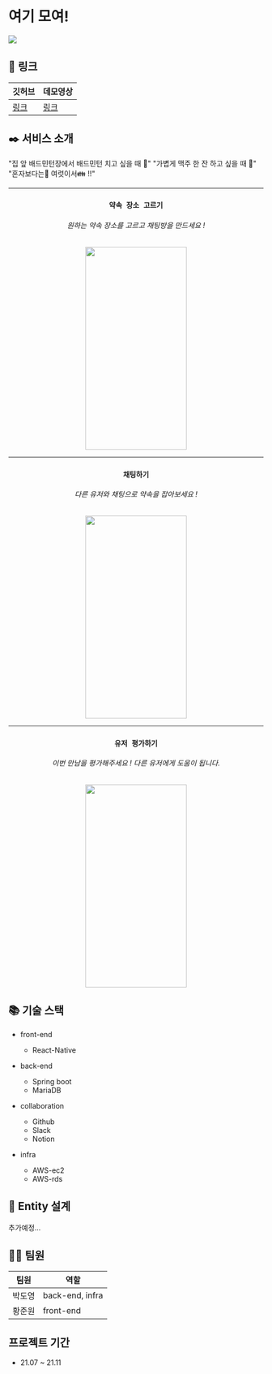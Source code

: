 # 여기 모여!
![](https://images.velog.io/images/dyparkkk/post/5a40a71a-d3b1-440c-9f72-da1992e4f098/gather%20here_logo2.png)

## 🔗 링크
깃허브 | 데모영상
--- | ---
[링크](https://github.com/dyparkkk/date_app_spring) | [링크](https://www.youtube.com/watch?v=O-puhurUpMU)

## ✒️ 서비스 소개
"집 앞 배드민턴장에서 배드민턴 치고 싶을 때 🏸"
"가볍게 맥주 한 잔 하고 싶을 때 🍺"
"혼자보다는👦 여럿이서👪 !!"


***

### <center>`약속 장소 고르기`</center>
###### <center>원하는 약속 장소를 고르고 채팅방을 만드세요 !</center>
<center><img src="https://images.velog.io/images/dyparkkk/post/cb09e310-29a0-4aa6-b2ec-dfb9f62baba2/map.png" height="400px" width="200px()"></center>

***

### <center>`채팅하기`</center>
###### <center> 다른 유저와 채팅으로 약속을 잡아보세요 ! </center>
<center><img src="https://images.velog.io/images/dyparkkk/post/4984feee-7d40-428f-b802-67177e24bfa1/chat.png" height="400px" width="200px()"></center>

***

### <center>`유저 평가하기`</center>
###### <center> 이번 만남을 평가해주세요 ! 다른 유저에게 도움이 됩니다.  </center>
<center><img src="https://images.velog.io/images/dyparkkk/post/ed522c7b-771d-4679-85df-152f05d8d08c/userinfo.png" height="400px" width="200px()"></center>

## 📚 기술 스택
- front-end 
  - React-Native
- back-end
  - Spring boot
  - MariaDB
- collaboration 
  - Github
  - Slack
  - Notion
    
- infra
  - AWS-ec2
  - AWS-rds


## 📝 Entity 설계
추가예정...


## 🏃‍♂️ 팀원

팀원 | 역할
---| ---
박도영| back-end, infra
황준원| front-end

##  프로젝트 기간
- 21.07 ~ 21.11




